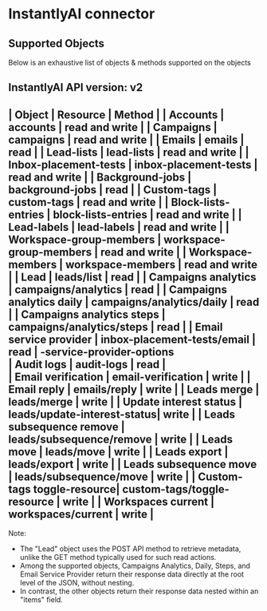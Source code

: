 # InstantlyAI connector


## Supported Objects 
Below is an exhaustive list of objects & methods supported on the objects

InstantlyAI API version: v2
------------------------------------------------------------------------------
| Object                     | Resource                    | Method          |
| Accounts                   | accounts                    | read and write  |
| Campaigns                  | campaigns                   | read and write  |
| Emails                     | emails                      | read            |
| Lead-lists                 | lead-lists                  | read and write  |
| Inbox-placement-tests      | inbox-placement-tests       | read and write  |
| Background-jobs            | background-jobs             | read            |
| Custom-tags                | custom-tags                 | read and write  |
| Block-lists-entries        | block-lists-entries         | read and write  |
| Lead-labels                | lead-labels                 | read and write  |
| Workspace-group-members    | workspace-group-members     | read and write  |
| Workspace-members          | workspace-members           | read and write  |
| Lead                       | leads/list                  | read            |
| Campaigns analytics        | campaigns/analytics         | read            |
| Campaigns analytics daily  | campaigns/analytics/daily   | read            | 
| Campaigns analytics steps  | campaigns/analytics/steps   | read            |
| Email service provider     | inbox-placement-tests/email | read            |
                              -service-provider-options  
| Audit logs                 | audit-logs                  | read            |                   
| Email verification         | email-verification          | write           |
| Email reply                | emails/reply                | write           |
| Leads merge                | leads/merge                 | write           |
| Update interest status     | leads/update-interest-status| write           | 
| Leads subsequence remove   | leads/subsequence/remove    | write           |
| Leads move                 | leads/move                  | write           |
| Leads export               | leads/export                | write           |
| Leads subsequence move     | leads/subsequence/move      | write           |
| Custom-tags toggle-resource| custom-tags/toggle-resource | write           |
| Workspaces current         | workspaces/current          | write           |
------------------------------------------------------------------------------

Note:
 - The "Lead" object uses the POST API method to retrieve metadata, unlike the GET method typically used for such read actions.
 - Among the supported objects, Campaigns Analytics, Daily, Steps, and Email Service Provider return their response data directly at the root level of the JSON, without nesting.
 - In contrast, the other objects return their response data nested within an "items" field.